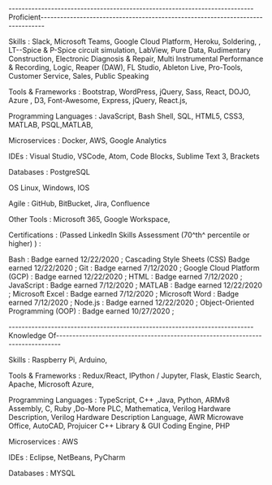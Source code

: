 \-\-\-\-\-\-\-\-\-\-\-\-\-\-\-\-\-\-\-\-\-\-\-\-\-\-\-\-\-\-\-\-\-\-\-\-\-\-\-\-\-\-\-\-\-\-\-\-\-\-\-\-\-\-\-\-\-\-\-\-\-\-\-\-\-\-\-\-\-\-\-\-\-\--Proficient\-\-\-\-\-\-\-\-\-\-\-\-\-\-\-\-\-\-\-\-\-\-\-\-\-\-\-\-\-\-\-\-\-\-\-\-\-\-\-\-\-\-\-\-\-\-\-\-\-\-\-\-\-\-\-\-\-\-\-\-\-\-\-\-\-\-\-\-\-\-\-\-\-\-\-\-\-\--

Skills : Slack, Microsoft Teams, Google Cloud Platform, Heroku,
Soldering, , LT--Spice & P-Spice circuit simulation, LabView, Pure Data,
Rudimentary Construction, Electronic Diagnosis & Repair, Multi
Instrumental Performance & Recording, Logic, Reaper (DAW), FL Studio,
Ableton Live, Pro-Tools, Customer Service, Sales, Public Speaking

Tools & Frameworks : Bootstrap, WordPress, jQuery, Sass, React, DOJO,
Azure , D3, Font-Awesome, Express, jQuery, React.js,

Programming Languages : JavaScript, Bash Shell, SQL, HTML5, CSS3,
MATLAB, PSQL,MATLAB,

Microservices : Docker, AWS, Google Analytics

IDEs : Visual Studio, VSCode, Atom, Code Blocks, Sublime Text 3,
Brackets

Databases : PostgreSQL

OS Linux, Windows, IOS

Agile : GitHub, BitBucket, Jira, Confluence

Other Tools : Microsoft 365, Google Workspace,

Certifications : (Passed LinkedIn Skills Assessment (70^th^ percentile
or higher) ) :

Bash : Badge earned 12/22/2020 ; Cascading Style Sheets (CSS) Badge
earned 12/22/2020 ; Git : Badge earned 7/12/2020 ; Google Cloud Platform
(GCP) : Badge earned 12/22/2020 ; HTML : Badge earned 7/12/2020 ;
JavaScript : Badge earned 7/12/2020 ; MATLAB : Badge earned 12/22/2020 ;
Microsoft Excel : Badge earned 7/12/2020 ; Microsoft Word : Badge earned
7/12/2020 ; Node.js : Badge earned 12/22/2020 ; Object-Oriented
Programming (OOP) : Badge earned 10/27/2020 ;

\-\-\-\-\-\-\-\-\-\-\-\-\-\-\-\-\-\-\-\-\-\-\-\-\-\-\-\-\-\-\-\-\-\-\-\-\-\-\-\-\-\-\-\-\-\-\-\-\-\-\-\-\-\-\-\-\-\-\-\-\-\-\-\-\-\-\-\-\-\-\-\-\-\--Knowledge
Of\-\-\-\-\-\-\-\-\-\-\-\-\-\-\-\-\-\-\-\-\-\-\-\-\-\-\-\-\-\-\-\-\-\-\-\-\-\-\-\-\-\-\-\-\-\-\-\-\-\-\-\-\-\-\-\-\-\-\-\-\-\-\-\-\-\-\-\-\-\-\-\-\-\-\-\-\-\--

Skills : Raspberry Pi, Arduino,

Tools & Frameworks : Redux/React, IPython / Jupyter, Flask, Elastic
Search, Apache, Microsoft Azure,

Programming Languages : TypeScript, C++ ,Java, Python, ARMv8 Assembly,
C, Ruby ,Do-More PLC, Mathematica, Verilog Hardware Description, Verilog
Hardware Description Language, AWR Microwave Office, AutoCAD, Projuicer
C++ Library & GUI Coding Engine, PHP

Microservices : AWS

IDEs : Eclipse, NetBeans, PyCharm

Databases : MYSQL
